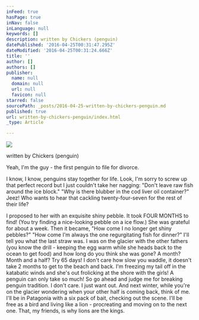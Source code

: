 ```yaml
---
inFeed: true
hasPage: true
inNav: false
inLanguage: null
keywords: []
description: written by Chickers (penguin)
datePublished: '2016-04-25T00:31:47.295Z'
dateModified: '2016-04-25T00:31:24.666Z'
title: ''
author: []
authors: []
publisher:
  name: null
  domain: null
  url: null
  favicon: null
starred: false
sourcePath: _posts/2016-04-25-written-by-chickers-penguin.md
published: true
url: written-by-chickers-penguin/index.html
_type: Article

---
```

![](https://the-grid-user-content.s3-us-west-2.amazonaws.com/94a2d24c-b8d4-4ee1-86a1-84e824e6ed0c.png)

written by Chickers (penguin)

Yeah, I'm the guy - the first penguin to file for divorce. 

I know, I know, penguins stay together for life. Look, I'm sorry to screw up that perfect record but I just couldn't take her nagging: "Don't leave raw fish around the ice block." "Why is there blubber in the cod liver oil container?" Jeez! Who wants to hear that cackling twenty-four-seven for the rest of their life? 

I proposed to her with an exquisite shiny pebble. It took FOUR MONTHS to find! (You try finding a nice-looking pebble on a ice flow.) She was grateful for about a week. Then it became, "How come I no longer get shiny pebbles?" "How come I'm always the one regurgitating fish for dinner?" I'll tell you what the last straw was. I was on the glacier with the other fathers (you know the drill - keeping the egg warm while she heads back to the ocean to get food) and how long do you think she was gone? A month? Month and a half? Try 65 days! I don't care how slow you waddle, it doesn't take 2 months to get to the beach and back. I'm freezing my tail off in the katabatic winds and she's out frolicking at the shore with the girls! A penguin can only take so much! So go ahead and judge me for breaking penguin tradition. I don't care. I just want out. And next winter, while you're on the glacier wondering when your other half is coming back, think of me. I'll be in Patagonia with a six pack of bait, checking out the scene. I'll be free as a bird and living like a lion - procreating and moving on to the next one. That, my friends, is why lions are the kings.
